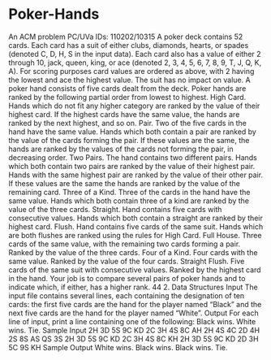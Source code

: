 # Poker-Hands
An ACM problem
PC/UVa IDs: 110202/10315
A poker deck contains 52 cards. Each card has a suit of either clubs, diamonds, hearts,
or spades (denoted C, D, H, S in the input data). Each card also has a value of either 2
through 10, jack, queen, king, or ace (denoted 2, 3, 4, 5, 6, 7, 8, 9, T, J, Q, K, A). For
scoring purposes card values are ordered as above, with 2 having the lowest and ace the
highest value. The suit has no impact on value.
A poker hand consists of five cards dealt from the deck. Poker hands are ranked by
the following partial order from lowest to highest.
High Card. Hands which do not fit any higher category are ranked by the value of
their highest card. If the highest cards have the same value, the hands are ranked
by the next highest, and so on.
Pair. Two of the five cards in the hand have the same value. Hands which both contain
a pair are ranked by the value of the cards forming the pair. If these values are
the same, the hands are ranked by the values of the cards not forming the pair,
in decreasing order.
Two Pairs. The hand contains two different pairs. Hands which both contain two pairs
are ranked by the value of their highest pair. Hands with the same highest pair
are ranked by the value of their other pair. If these values are the same the hands
are ranked by the value of the remaining card.
Three of a Kind. Three of the cards in the hand have the same value. Hands which
both contain three of a kind are ranked by the value of the three cards.
Straight. Hand contains five cards with consecutive values. Hands which both contain
a straight are ranked by their highest card.
Flush. Hand contains five cards of the same suit. Hands which are both flushes are
ranked using the rules for High Card.
Full House. Three cards of the same value, with the remaining two cards forming a
pair. Ranked by the value of the three cards.
Four of a Kind. Four cards with the same value. Ranked by the value of the four
cards.
Straight Flush. Five cards of the same suit with consecutive values. Ranked by the
highest card in the hand.
Your job is to compare several pairs of poker hands and to indicate which, if either,
has a higher rank.
44 2. Data Structures
Input
The input file contains several lines, each containing the designation of ten cards: the
first five cards are the hand for the player named “Black” and the next five cards are
the hand for the player named “White”.
Output
For each line of input, print a line containing one of the following:
Black wins.
White wins.
Tie.
Sample Input
2H 3D 5S 9C KD 2C 3H 4S 8C AH
2H 4S 4C 2D 4H 2S 8S AS QS 3S
2H 3D 5S 9C KD 2C 3H 4S 8C KH
2H 3D 5S 9C KD 2D 3H 5C 9S KH
Sample Output
White wins.
Black wins.
Black wins.
Tie.
